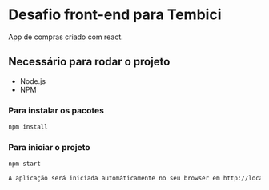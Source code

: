 # Desafio front-end para Tembici

App de compras criado com react.

## Necessário para rodar o projeto
* Node.js
* NPM

### Para instalar os pacotes
```bash
npm install
```
 ### Para iniciar o projeto
```bash
npm start

A aplicação será iniciada automáticamente no seu browser em http://localhost:3000